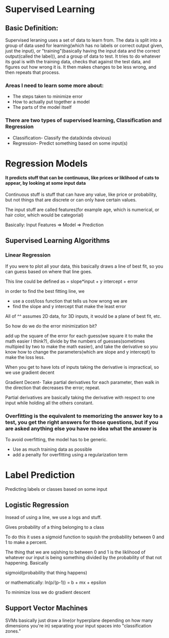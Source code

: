 # Supervised Learning 
 
 ## Basic Definition:



 Supervised leraning uses a set of data to learn from. The data is split into a group of data used for learning(which has no labels or correct output given, just the input), or "training"(basically having the input data and the correct output(called the label)), and  a group of data to test. It tries to do whatever its goal is with the training data, checks that against the test data, and figures out how wrong it is. It then makes changes to be less wrong, and then repeats that process.

 ### Areas I need to learn some more about:
  - The steps taken to minimize error 
  - How to actually put together a model
  - The parts of the model itself 

  ### There are two types of supervised learning, Classification and Regression
  - Classification- Classify the data(kinda obvious)
  - Regression- Predict something based on some input(s)

# Regression Models
#### It predicts stuff that can be continuous, like prices or liklihood of cats to appear, by looking at some input data 

Continuous stuff is stuff that can have any value, like price or probability, but not things that are discrete or can only have certain values.

The input stuff are called features(for example age, which is numerical, or hair color, which would be categorial)

Basically: Input Features => Model => Prediction

## Supervised Learning Algorithms

### Linear Regression
If you were to plot all your data, this basically
draws a line of best fit, so you can guess based on where that line goes.

This line could be defined as = slope*input + y intercept + error

in order to find the best fitting line, we  
- use a cost/loss function that tells us how wrong we are
- find the slope and y intercept that make the least error

All of ^^ assumes 2D data, for 3D inputs, it would be a plane of best fit, etc.

So how do we do the error minimization bit?

add up the square of the error for each guess(we square it to make the math easier I think?), divide by the numbers of guesses(sometimes multipied by two to make the math easier), and take the derivative so you know how to change the parameters(which are slope and y intercept) to make the loss less.

When you get to have lots of inputs taking the derivative is impractical, so we use gradient decent

Gradient Decent- Take partial derivatives for each parameter, then walk in the direction that decreases the error; repeat.

Partial derivatives are basically taking the derivative with respect to one input while holding all the others constant.

### Overfitting is the equivalent to memorizing the answer key to a test, you get the right answers for those questions, but if you are asked anything else you have no idea what the answer is

To avoid overfitting, the model has to be generic.
- Use as much training data as possible
- add a penalty for overfitting using a regularization term

# Label Prediction
Predicting labels or classes based on some input

## Logistic Regression
Insead of using a line, we use a logs and stuff. 

Gives probability of a thing belonging to a class

To do this it uses a sigmoid function to squish the probability between 0 and 1 to make a percent.

The thing that we are sqishing to between 0 and 1 is the liklihood of whatever our input is being something divided by the probability of that not happening. Basically

sigmoid(probability that thing happens)

or mathematically:
ln(p/(p-1)) = b + mx + epsilon

To minimize loss we do gradient descent

## Support Vector Machines
SVMs basically just draw a line(or hyperplane depending on how many dimensions you're in) separating your input spaces into "classification zones."